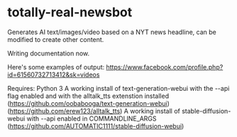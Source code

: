 # totally-real-newsbot
Generates AI text/images/video based on a NYT news headline, can be modified to create other content.

Writing documentation now.

Here's some examples of output: https://www.facebook.com/profile.php?id=61560732713412&sk=videos

Requires:
Python 3
A working install of text-generation-webui with the --api flag enabled and with the alltalk_tts extenstion installed (https://github.com/oobabooga/text-generation-webui)(https://github.com/erew123/alltalk_tts)
A working install of stable-diffusion-webui with  --api enabled in COMMANDLINE_ARGS (https://github.com/AUTOMATIC1111/stable-diffusion-webui)
